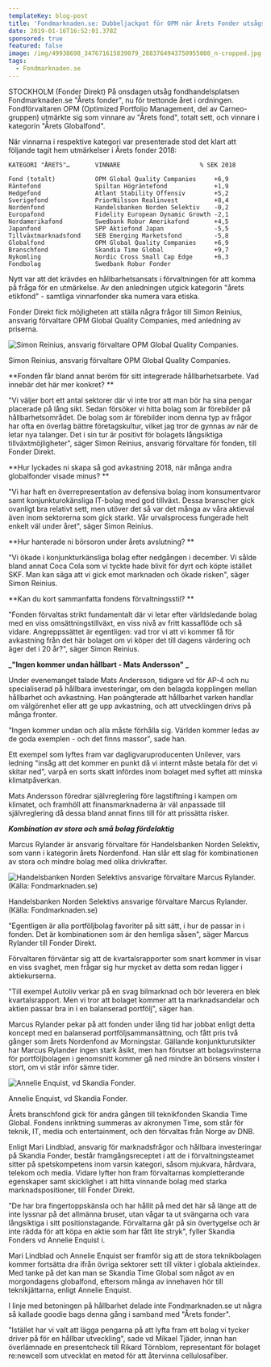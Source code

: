 ```yaml
---
templateKey: blog-post
title: 'Fondmarknaden.se: Dubbeljackpot för OPM när Årets Fonder utsågs'
date: 2019-01-16T16:52:01.378Z
sponsored: true
featured: false
image: /img/49938698_347671615839079_2883764943750955008_n-cropped.jpg
tags:
  - Fondmarknaden.se
---
```

STOCKHOLM (Fonder Direkt) På onsdagen utsåg fondhandelsplatsen Fondmarknaden.se "Årets fonder", nu för trettonde året i ordningen. Fondförvaltaren OPM (Optimized Portfolio Management, del av Carneo-gruppen) utmärkte sig som vinnare av "Årets fond", totalt sett, och vinnare i kategorin "Årets Globalfond".

När vinnarna i respektive kategori var presenterade stod det klart att följande tagit hem utmärkelser i Årets fonder 2018:

```
KATEGORI "ÅRETS"…       VINNARE                      % SEK 2018

Fond (totalt)           OPM Global Quality Companies     +6,9  
Räntefond               Spiltan Högräntefond             +1,9  
Hedgefond               Atlant Stability Offensiv        +5,2  
Sverigefond             PriorNilsson Realinvest          +8,4  
Nordenfond              Handelsbanken Norden Selektiv    -0,2  
Europafond              Fidelity European Dynamic Growth -2,1  
Nordamerikafond         Swedbank Robur Amerikafond       +4,5  
Japanfond               SPP Aktiefond Japan              -5,5  
Tillväxtmarknadsfond    SEB Emerging Marketsfond         -5,8  
Globalfond              OPM Global Quality Companies     +6,9  
Branschfond             Skandia Time Global              +9,7  
Nykomling               Nordic Cross Small Cap Edge      +6,3  
Fondbolag               Swedbank Robur Fonder                  
```

Nytt var att det krävdes en hållbarhetsansats i förvaltningen för att komma på fråga för en utmärkelse. Av den anledningen utgick kategorin "årets etikfond" - samtliga vinnarfonder ska numera vara etiska.

Fonder Direkt fick möjligheten att ställa några frågor till Simon Reinius, ansvarig förvaltare OPM Global Quality Companies, med anledning av priserna.

![Simon Reinius, ansvarig förvaltare OPM Global Quality Companies.](/img/fondmarknaden16jan.png)

<span class="image-caption">Simon Reinius, ansvarig förvaltare OPM Global Quality Companies.</span>

**Fonden får bland annat beröm för sitt integrerade hållbarhetsarbete. Vad innebär det här mer konkret?**

"Vi väljer bort ett antal sektorer där vi inte tror att man bör ha sina pengar placerade på lång sikt. Sedan försöker vi hitta bolag som är förebilder på hållbarhetsområdet. De bolag som är förebilder inom denna typ av frågor har ofta en överlag bättre företagskultur, vilket jag tror de gynnas av när de letar nya talanger. Det i sin tur är positivt för bolagets långsiktiga tillväxtmöjligheter", säger Simon Reinius, ansvarig förvaltare för fonden, till Fonder Direkt.

**Hur lyckades ni skapa så god avkastning 2018, när många andra globalfonder visade minus?**

"Vi har haft en överrepresentation av defensiva bolag inom konsumentvaror samt konjunkturokänsliga IT-bolag med god tillväxt. Dessa branscher gick ovanligt bra relativt sett, men utöver det så var det många av våra aktieval även inom sektorerna som gick starkt. Vår urvalsprocess fungerade helt enkelt väl under året", säger Simon Reinius.

**Hur hanterade ni börsoron under årets avslutning?**

"Vi ökade i konjunkturkänsliga bolag efter nedgången i december. Vi sålde bland annat Coca Cola som vi tyckte hade blivit för dyrt och köpte istället SKF. Man kan säga att vi gick emot marknaden och ökade risken", säger Simon Reinius.

**Kan du kort sammanfatta fondens förvaltningsstil?**

"Fonden förvaltas strikt fundamentalt där vi letar efter världsledande bolag med en viss omsättningstillväxt, en viss nivå av fritt kassaflöde och så vidare. Angreppssättet är egentligen: vad tror vi att vi kommer få för avkastning från det här bolaget om vi köper det till dagens värdering och äger det i 20 år?", säger Simon Reinius.

**_"Ingen kommer undan hållbart - Mats Andersson"_**

Under evenemanget talade Mats Andersson, tidigare vd för AP-4 och nu specialiserad på hållbara investeringar, om den belagda kopplingen mellan hållbarhet och avkastning. Han poängterade att hållbarhet varken handlar om välgörenhet eller att ge upp avkastning, och att utvecklingen drivs på många fronter.

"Ingen kommer undan och alla måste förhålla sig. Världen kommer ledas av de goda exemplen - och det finns massor", sade han.

Ett exempel som lyftes fram var dagligvaruproducenten Unilever, vars ledning "insåg att det kommer en punkt då vi internt måste betala för det vi skitar ned", varpå en sorts skatt infördes inom bolaget med syftet att minska klimatpåverkan.

Mats Andersson föredrar självreglering före lagstiftning i kampen om klimatet, och framhöll att finansmarknaderna är väl anpassade till självreglering då dessa bland annat finns till för att prissätta risker.

**_Kombination av stora och små bolag fördelaktig_**

Marcus Rylander är ansvarig förvaltare för Handelsbanken Norden Selektiv, som vann i kategorin årets Nordenfond. Han slår ett slag för kombinationen av stora och mindre bolag med olika drivkrafter.

![Handelsbanken Norden Selektivs ansvarige förvaltare Marcus Rylander. (Källa: Fondmarknaden.se)](/img/fondmarknaden16jan2.png)

<span class="image-caption">Handelsbanken Norden Selektivs ansvarige förvaltare Marcus Rylander. (Källa: Fondmarknaden.se)</span>

"Egentligen är alla portföljbolag favoriter på sitt sätt, i hur de passar in i fonden. Det är kombinationen som är den hemliga såsen", säger Marcus Rylander till Fonder Direkt.

Förvaltaren förväntar sig att de kvartalsrapporter som snart kommer in visar en viss svaghet, men frågar sig hur mycket av detta som redan ligger i aktiekurserna.

"Till exempel Autoliv verkar på en svag bilmarknad och bör leverera en blek kvartalsrapport. Men vi tror att bolaget kommer att ta marknadsandelar och aktien passar bra in i en balanserad portfölj", säger han.

Marcus Rylander pekar på att fonden under lång tid har jobbat enligt detta koncept med en balanserad portföljsammansättning, och fått pris två gånger som årets Nordenfond av Morningstar. Gällande konjunkturutsikter har Marcus Rylander ingen stark åsikt, men han förutser att bolagsvinsterna för portföljbolagen i genomsnitt kommer gå ned mindre än börsens vinster i stort, om vi står inför sämre tider.

![Annelie Enquist, vd Skandia Fonder.](/img/fondmarknaden16jan3.png)

<span class="image-caption">Annelie Enquist, vd Skandia Fonder.</span>

Årets branschfond gick för andra gången till teknikfonden Skandia Time Global. Fondens inriktning summeras av akronymen Time, som står för teknik, IT, media och entertainment, och den förvaltas från Norge av DNB.

Enligt Mari Lindblad, ansvarig för marknadsfrågor och hållbara investeringar på Skandia Fonder, består framgångsreceptet i att de i förvaltningsteamet sitter på spetskompetens inom varsin kategori, såsom mjukvara, hårdvara, telekom och media. Vidare lyfter hon fram förvaltarnas kompletterande egenskaper samt skicklighet i att hitta vinnande bolag med starka marknadspositioner, till Fonder Direkt.

"De har bra fingertoppskänsla och har hållit på med det här så länge att de inte lyssnar på det allmänna bruset, utan vågar ta ut svängarna och vara långsiktiga i sitt positionstagande. Förvaltarna går på sin övertygelse och är inte rädda för att köpa en aktie som har fått lite stryk", fyller Skandia Fonders vd Annelie Enquist i.

Mari Lindblad och Annelie Enquist ser framför sig att de stora teknikbolagen kommer fortsätta dra ifrån övriga sektorer sett till vikter i globala aktieindex. Med tanke på det kan man se Skandia Time Global som något av en morgondagens globalfond, eftersom många av innehaven hör till teknikjättarna, enligt Annelie Enquist.

I linje med betoningen på hållbarhet delade inte Fondmarknaden.se ut några så kallade goodie bags denna gång i samband med "Årets fonder".

"Istället har vi valt att lägga pengarna på att lyfta fram ett bolag vi tycker driver på för en hållbar utveckling", sade vd Mikael Tjäder, innan han överlämnade en presentcheck till Rikard Törnblom, representant för bolaget re:newcell som utvecklat en metod för att återvinna cellulosafiber.
